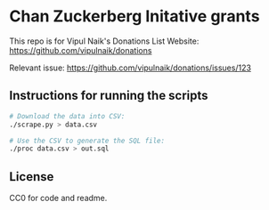# Chan Zuckerberg Initative grants

This repo is for Vipul Naik's Donations List Website: https://github.com/vipulnaik/donations

Relevant issue: https://github.com/vipulnaik/donations/issues/123

## Instructions for running the scripts

```bash
# Download the data into CSV:
./scrape.py > data.csv

# Use the CSV to generate the SQL file:
./proc data.csv > out.sql
```

## License

CC0 for code and readme.
